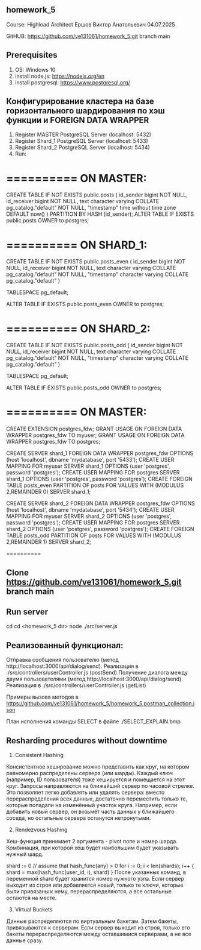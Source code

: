 ## homework_5
Course: Highload Architect
Ершов Виктор Анатольевич
04.07.2025

GitHUB: https://github.com/ve131061/homework_5.git branch main

## Prerequisites

1. OS: Windows 10
2. install node.js: https://nodejs.org/en
3. install postgresql: https://www.postgresql.org/

## Конфигурирование кластера на базе горизонтального шардирования по хэш функции и FOREIGN DATA WRAPPER

1. Register MASTER PostgreSQL Server (localhost: 5432)
2. Register Shard_1 PostgreSQL Server (localhost: 5433)
3. Register Shard_2 PostgreSQL Server (localhost: 5434)
4. Run: 

==========
ON MASTER:
==========
CREATE TABLE IF NOT EXISTS public.posts
(
    id_sender bigint NOT NULL,
    id_receiver bigint NOT NULL,
    text character varying COLLATE pg_catalog."default" NOT NULL,
    "timestamp" time without time zone DEFAULT now()
)
PARTITION BY HASH (id_sender);
ALTER TABLE IF EXISTS public.posts
    OWNER to postgres;

==========
ON SHARD_1:
==========

CREATE TABLE IF NOT EXISTS public.posts_even
(
    id_sender bigint NOT NULL,
    id_receiver bigint NOT NULL,
    text character varying COLLATE pg_catalog."default" NOT NULL,
    "timestamp" character varying COLLATE pg_catalog."default"
)

TABLESPACE pg_default;

ALTER TABLE IF EXISTS public.posts_even
    OWNER to postgres;

==========
ON SHARD_2:
==========

CREATE TABLE IF NOT EXISTS public.posts_odd
(
    id_sender bigint NOT NULL,
    id_receiver bigint NOT NULL,
    text character varying COLLATE pg_catalog."default" NOT NULL,
    "timestamp" character varying COLLATE pg_catalog."default"
)

TABLESPACE pg_default;

ALTER TABLE IF EXISTS public.posts_odd
    OWNER to postgres;


==========
ON MASTER:
==========
CREATE EXTENSION postgres_fdw;
GRANT USAGE ON FOREIGN DATA WRAPPER postgres_fdw TO myuser;
GRANT USAGE ON FOREIGN DATA WRAPPER postgres_fdw TO postgres;

CREATE SERVER shard_1 FOREIGN DATA WRAPPER postgres_fdw OPTIONS (host 'localhost', dbname 'mydatabase', port '5433');
CREATE USER MAPPING FOR myuser SERVER shard_1 OPTIONS (user 'postgres', password 'postgres');
CREATE USER MAPPING FOR postgres SERVER shard_1 OPTIONS (user 'postgres', password 'postgres');
CREATE FOREIGN TABLE posts_even PARTITION OF posts FOR VALUES WITH (MODULUS 2,REMAINDER 0) SERVER shard_1;


CREATE SERVER shard_2 FOREIGN DATA WRAPPER postgres_fdw OPTIONS (host 'localhost', dbname 'mydatabase', port '5434');
CREATE USER MAPPING FOR myuser SERVER shard_2 OPTIONS (user 'postgres', password 'postgres');
CREATE USER MAPPING FOR postgres SERVER shard_2 OPTIONS (user 'postgres', password 'postgres');
CREATE FOREIGN TABLE posts_odd PARTITION OF posts FOR VALUES WITH (MODULUS 2,REMAINDER 1) SERVER shard_2;

==========

## Clone https://github.com/ve131061/homework_5.git branch main

## Run server
 
cd cd <homework_5 dir>
node ./src/server.js


## Реализованный функционал:

Отправка сообщения пользователю (метод http://localhost:3000/api/dialog/send). Реализация в ./src/controllers/userController.js (postSend)
Получение диалога между двумя пользователями (метод http://localhost:3000/api/dialog/send).  Реализация в ./src/controllers/userController.js (getList)

Примеры вызова методов в https://github.com/ve131061/homework_5/homework_5.postman_collection.json

План исполнения команды SELECT в файле ./SELECT_EXPLAIN.bmp 


## Resharding procedures without downtime

1. Consistent Hashing

Консистентное хеширование можно представить как круг, на котором равномерно распределены сервера (или шарды). Каждый ключ (например, ID пользователя) тоже хешируется и помещается на этот круг. Запросы направляются на ближайший сервер по часовой стрелке. Это позволяет легко добавлять или удалять сервера: вместо перераспределения всех данных, достаточно переместить только те, которые попадали на изменённый участок круга. Например, если добавить новый сервер, он возьмёт часть данных у ближайшего соседа, но остальные сервера останутся нетронутыми.

2. Rendezvous Hashing

Хеш-функция принимает 2 аргумента - pivot поле и номер шарда. Комбинация, при которой хеш будет наибольшим будет указывать нужный шард.

shard := 0 // assume that hash_func(any) > 0
for i := 0; i < len(shards); i++ {
  shard = max(hash_func(user_id, i), shard)
}
После указанных команд, в переменной shard будет хранится номер нужного узла. Если сервер выходит из строя или добавляется новый, только те ключи, которые были привязаны к нему, перераспределяются, а все остальные остаются на месте.

3. Virtual Buckets

Данные распределяются по виртуальным бакетам. Затем бакеты, привязываются к серверам. Если сервер выходит из строя, только его бакеты перераспределяются между оставшимися серверами, а не все данные сразу.


